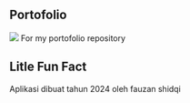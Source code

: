 ## Portofolio
![](https://github.com/fauzanshidqi21?tab=repositories)
For my portofolio repository

## Litle Fun Fact
Aplikasi dibuat tahun 2024 oleh fauzan shidqi
